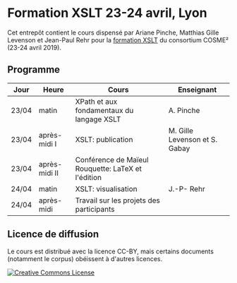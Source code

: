 # Formation XSLT 23-24 avril, Lyon

Cet entrepôt contient le cours dispensé par Ariane Pinche, Matthias Gille Levenson et Jean-Paul Rehr pour la [formation XSLT](https://cosme.hypotheses.org/1117) du consortium COSME² (23-24 avril 2019).

## Programme


| Jour | Heure | Cours | Enseignant |
|---|---|---|---|
| 23/04 | matin | XPath et aux fondamentaux du langage XSLT | A. Pinche |
| 23/04 | après-midi I | XSLT: publication | M. Gille Levenson et S. Gabay |
| 23/04 | après-midi II | Conférence de Maïeul Rouquette: LaTeX et l'édition |
| 24/04 | matin | XSLT: visualisation | J.-P- Rehr |
| 24/04 | après-midi | Travail sur les projets des participants |  |


## Licence de diffusion

Le cours est distribué avec la licence CC-BY, mais certains documents (notamment le corpus) obéissent à d'autres licences.


<a rel="license" href="https://creativecommons.org/licenses/by/2.0"><img alt="Creative Commons License" style="border-width:0" src="https://i.creativecommons.org/l/by/2.0/88x31.png" /></a><br />

